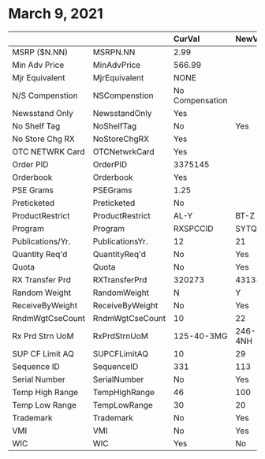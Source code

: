 # March 9, 2021

|                  |                 | CurVal          | NewVal     | Validated |
|:-----------------|:----------------|:----------------|:-----------|:---------:|
| MSRP ($N.NN)     | MSRPN.NN        | 2.99            |            |           |
| Min Adv Price    | MinAdvPrice     | 566.99          |            |           |
| Mjr Equivalent   | MjrEquivalent   | NONE            |            |           |
| N/S Compenstion  | NSCompenstion   | No Compensation |            |           |
| Newsstand Only   | NewsstandOnly   | Yes             |            |           |
| No Shelf Tag     | NoShelfTag      | No              | Yes        |     X     |
| No Store Chg RX  | NoStoreChgRX    | Yes             |            |           |
| OTC NETWRK Card  | OTCNetwrkCard   | Yes             |            |           |
| Order PID        | OrderPID        | 3375145         |            |           |
| Orderbook        | Orderbook       | Yes             |            |           |
| PSE Grams        | PSEGrams        | 1.25            |            |           |
| Preticketed      | Preticketed     | No              |            |           |
| ProductRestrict  | ProductRestrict | AL-Y            | BT-Z       |    !!!    |
| Program          | Program         | RXSPCCID        | SYTQDDJE   |    !!!    |
| Publications/Yr. | PublicationsYr. | 12              | 21         |     X     |
| Quantity Req'd   | QuantityReq'd   | No              | Yes        |     X     |
| Quota            | Quota           | No              | Yes        |     X     |
| RX Transfer Prd  | RXTransferPrd   | 320273          | 431384     |     X     |
| Random Weight    | RandomWeight    | N               | Y          |     X     |
| ReceiveByWeight  | ReceiveByWeight | No              | Yes        |     X     |
| RndmWgtCseCount  | RndmWgtCseCount | 10              | 22         |     X     |
| Rx Prd Strn UoM  | RxPrdStrnUoM    | 125-40-3MG      | 246-51-4NH |     X     |
| SUP CF Limit AQ  | SUPCFLimitAQ    | 10              | 29         |     X     |
| Sequence ID      | SequenceID      | 331             | 113        |     X     |
| Serial Number    | SerialNumber    | No              | Yes        |     X     |
| Temp High Range  | TempHighRange   | 46              | 100        |    !!!    |
| Temp Low Range   | TempLowRange    | 30              | 20         |    !!!    |
| Trademark        | Trademark       | No              | Yes        |     X     |
| VMI              | VMI             | No              | Yes        |     X     |
| WIC              | WIC             | Yes             | No         |     X     |
